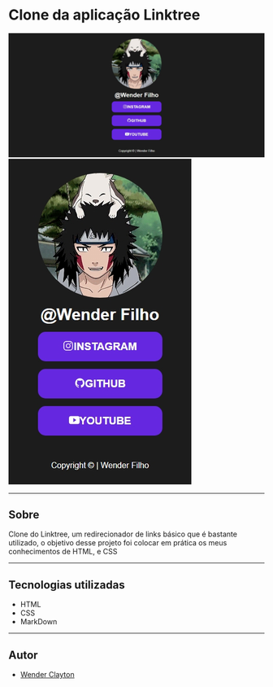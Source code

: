# Clone da aplicação Linktree

![](./prints/desktop.png)
![](./prints/mobile.png)

---

 ## Sobre

Clone do Linktree,
um redirecionador de links básico
que é bastante utilizado, o objetivo desse 
projeto foi colocar em prática os meus
conhecimentos de HTML, e CSS

---


## Tecnologias utilizadas
- HTML
- CSS
- MarkDown

---

## Autor

- [Wender Clayton](https://github.com/wenderclaytonfilho)